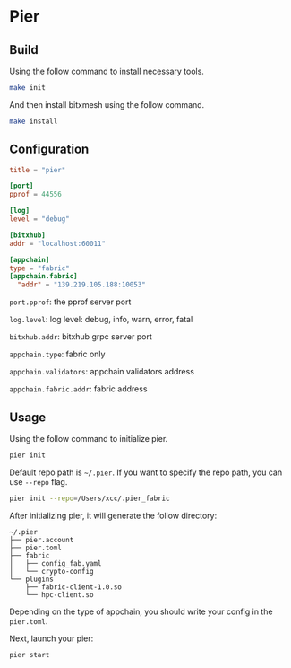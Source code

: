 # Pier

## Build

Using the follow command to install necessary tools.

```bash
make init
```

And then install bitxmesh using the follow command.

```bash
make install
```

## Configuration

```toml
title = "pier"

[port]
pprof = 44556

[log]
level = "debug"

[bitxhub]
addr = "localhost:60011"

[appchain]
type = "fabric" 
[appchain.fabric]
  "addr" = "139.219.105.188:10053"
```

`port.pprof`: the pprof server port

`log.level`: log level: debug, info, warn, error, fatal

`bitxhub.addr`: bitxhub grpc server port

`appchain.type`: fabric only

`appchain.validators`: appchain validators address

`appchain.fabric.addr`: fabric address

## Usage

Using the follow command to initialize pier.
```bash
pier init
```
Default repo path is `~/.pier`. If you want to specify the repo path, you can use `--repo` flag.

```bash
pier init --repo=/Users/xcc/.pier_fabric
```

After initializing pier, it will generate the follow directory:

```
~/.pier
├── pier.account
├── pier.toml
├── fabric
│   ├── config_fab.yaml
│   └── crypto-config
└── plugins
    ├── fabric-client-1.0.so
    └── hpc-client.so
```

Depending on the type of appchain, you should write your config in the `pier.toml`.
                                              
Next, launch your pier:

```bash
pier start
```